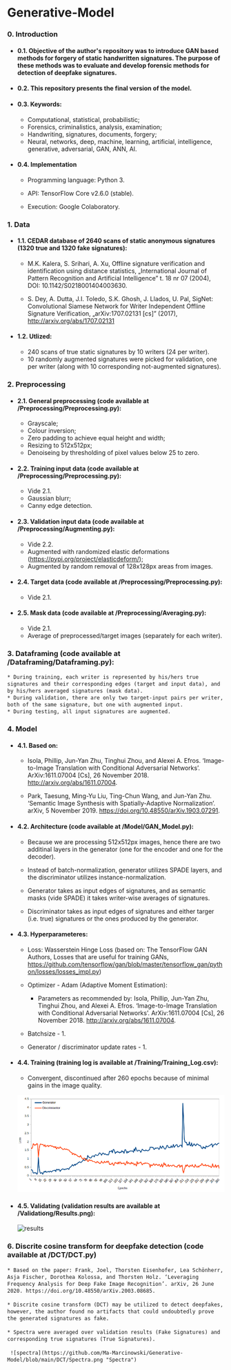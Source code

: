 # Generative-Model

### 0. Introduction

* #### 0.1. Objective of the author's repository was to introduce GAN based methods for forgery of static handwritten signatures. The purpose of these methods was to evaluate and develop forensic methods for detection of deepfake signatures.

* #### 0.2. This repository presents the final version of the model.

* #### 0.3. Keywords:

    * Computational, statistical, probabilistic; 
    * Forensics, criminalistics, analysis, examination;
    * Handwriting, signatures, documents, forgery;
    * Neural, networks, deep, machine, learning, artificial, intelligence, generative, adversarial, GAN, ANN, AI.
    
* #### 0.4. Implementation
   
  * Programming language: Python 3.
   
  * API: TensorFlow Core v2.6.0 (stable).
   
  * Execution: Google Colaboratory.
    
### 1. Data

* #### 1.1. CEDAR database of 2640 scans of static anonymous signatures (1320 true and 1320 fake signatures):

    * M.K. Kalera, S. Srihari, A. Xu, Offline signature verification and identification using distance statistics, „International Journal of Pattern Recognition and Artificial Intelligence” t. 18 nr 07 (2004), DOI: 10.1142/S0218001404003630.
     
    * S. Dey, A. Dutta, J.I. Toledo, S.K. Ghosh, J. Llados, U. Pal, SigNet: Convolutional Siamese Network for Writer Independent Offline Signature Verification, „arXiv:1707.02131 [cs]” (2017), http://arxiv.org/abs/1707.02131
  
* #### 1.2. Utlized:

    * 240 scans of true static signatures by 10 writers (24 per writer).
    * 10 randomly augmented signatures were picked for validation, one per writer (along with 10 corresponding not-augmented signatures).

### 2. Preprocessing

* #### 2.1. General preprocessing (code available at /Preprocessing/Preprocessing.py):
    
    * Grayscale;
    * Colour inversion;
    * Zero padding to achieve equal height and width;
    * Resizing to 512x512px;
    * Denoiseing by thresholding of pixel values below 25 to zero. 

* #### 2.2. Training input data (code available at /Preprocessing/Preprocessing.py):
    
    * Vide 2.1.
    * Gaussian blurr;
    * Canny edge detection.

* #### 2.3. Validation input data (code available at /Preprocessing/Augmenting.py):
    
    * Vide 2.2.
    * Augmented with randomized elastic deformations (https://pypi.org/project/elasticdeform/);
    * Augmented by random removal of 128x128px areas from images.
    
* #### 2.4. Target data (code available at /Preprocessing/Preprocessing.py):
    
    * Vide 2.1.
    
* #### 2.5. Mask data (code available at /Preprocessing/Averaging.py):
    
    * Vide 2.1.
    * Average of preprocessed/target images (separately for each writer).
    
### 3. Dataframing (code available at /Dataframing/Dataframing.py):

    * During training, each writer is represented by his/hers true signatures and their corresponding edges (target and input data), and by his/hers averaged signatures (mask data).
    * During validation, there are only two target-input pairs per writer, both of the same signature, but one with augmented input.
    * During testing, all input signatures are augmented.

### 4. Model

* #### 4.1. Based on:
     
     * Isola, Phillip, Jun-Yan Zhu, Tinghui Zhou, and Alexei A. Efros. ‘Image-to-Image Translation with Conditional Adversarial Networks’. ArXiv:1611.07004 [Cs], 26 November 2018. http://arxiv.org/abs/1611.07004.

     * Park, Taesung, Ming-Yu Liu, Ting-Chun Wang, and Jun-Yan Zhu. ‘Semantic Image Synthesis with Spatially-Adaptive Normalization’. arXiv, 5 November 2019. https://doi.org/10.48550/arXiv.1903.07291.
     
* #### 4.2. Architecture (code available at /Model/GAN_Model.py):

     * Because we are processing 512x512px images, hence there are two additinal layers in the generator (one for the encoder and one for the decoder).
     
     * Instead of batch-normalization, generator utilizes SPADE layers, and the discriminator utilizes instance-normalization.
     
     * Generator takes as input edges of signatures, and as semantic masks (vide SPADE) it takes writer-wise averages of signatures.
     
     * Discriminator takes as input edges of signatures and either targer (i.e. true) signatures or the ones produced by the generator.

* #### 4.3. Hyperparameteres:

    * Loss: Wasserstein Hinge Loss (based on: The TensorFlow GAN Authors, Losses that are useful for training GANs, https://github.com/tensorflow/gan/blob/master/tensorflow_gan/python/losses/losses_impl.py)
    
    * Optimizer - Adam (Adaptive Moment Estimation):
    
       * Parameters as recommended by: Isola, Phillip, Jun-Yan Zhu, Tinghui Zhou, and Alexei A. Efros. ‘Image-to-Image Translation with Conditional Adversarial Networks’. ArXiv:1611.07004 [Cs], 26 November 2018. http://arxiv.org/abs/1611.07004.
      
    * Batchsize - 1.
    
    * Generator / discriminator update rates - 1.

* #### 4.4. Training (training log is available at /Training/Training_Log.csv):

    * Convergent, discontinued after 260 epochs because of minimal gains in the image quality.
    
     ![training_loss](https://github.com/Ma-Marcinowski/Generative-Model/blob/main/Training/Training_Loss.png "Training_Loss")


* #### 4.5. Validating (validation results are available at /Validationg/Results.png):

     
     ![results](https://github.com/Ma-Marcinowski/Generative-Model/blob/main/Validating/Results.png "Results")
     

### 6. Discrite cosine transform for deepfake detection (code available at /DCT/DCT.py)

    * Based on the paper: Frank, Joel, Thorsten Eisenhofer, Lea Schönherr, Asja Fischer, Dorothea Kolossa, and Thorsten Holz. ‘Leveraging Frequency Analysis for Deep Fake Image Recognition’. arXiv, 26 June 2020. https://doi.org/10.48550/arXiv.2003.08685.

    * Discrite cosine transform (DCT) may be utilized to detect deepfakes, however, the author found no artifacts that could undoubtedly prove the generated signatures as fake. 
    
    * Spectra were averaged over validation results (Fake Signatures) and corresponding true signatures (True Signatures).

     ![spectra](https://github.com/Ma-Marcinowski/Generative-Model/blob/main/DCT/Spectra.png "Spectra")
